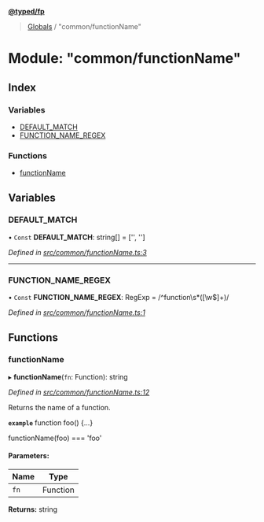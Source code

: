 **[@typed/fp](../README.md)**

> [Globals](../globals.md) / "common/functionName"

# Module: "common/functionName"

## Index

### Variables

* [DEFAULT\_MATCH](_common_functionname_.md#default_match)
* [FUNCTION\_NAME\_REGEX](_common_functionname_.md#function_name_regex)

### Functions

* [functionName](_common_functionname_.md#functionname)

## Variables

### DEFAULT\_MATCH

• `Const` **DEFAULT\_MATCH**: string[] = ['', '']

*Defined in [src/common/functionName.ts:3](https://github.com/TylorS/typed-fp/blob/41076ce/src/common/functionName.ts#L3)*

___

### FUNCTION\_NAME\_REGEX

• `Const` **FUNCTION\_NAME\_REGEX**: RegExp = /^function\s*([\w$]+)/

*Defined in [src/common/functionName.ts:1](https://github.com/TylorS/typed-fp/blob/41076ce/src/common/functionName.ts#L1)*

## Functions

### functionName

▸ **functionName**(`fn`: Function): string

*Defined in [src/common/functionName.ts:12](https://github.com/TylorS/typed-fp/blob/41076ce/src/common/functionName.ts#L12)*

Returns the name of a function.

**`example`** 
function foo() {...}

functionName(foo) === 'foo'

#### Parameters:

Name | Type |
------ | ------ |
`fn` | Function |

**Returns:** string

